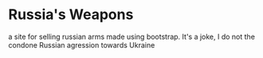 # Russia's Weapons
a site for selling russian arms made using bootstrap. It's a joke, I do not the condone Russian agression towards Ukraine